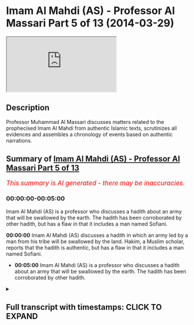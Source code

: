 # Imam Al Mahdi (AS) - Professor Al Massari Part 5 of 13 (2014-03-29)

<iframe loading='lazy' allow='autoplay' src='https://www.youtube.com/embed/tTGAdQQzuAY'></iframe>

## Description

Professor Muhammad Al Massari discusses matters related to the prophecised Imam Al Mahdi from authentic Islamic texts, scrutinizes all evidences and assembles a chronology of events based on authentic narrations.

## Summary of [Imam Al Mahdi (AS) - Professor Al Massari Part 5 of 13](https://www.youtube.com/watch?v=tTGAdQQzuAY)


*<span style="color:red; font-size:125%">This summary is AI generated - there may be inaccuracies</span>. [](/)*

### <a onclick="modifyYTiframeseektime('0')">00:00:00-00:05:00</a>

Imam Al Mahdi (AS) is a professor who discusses a hadith about an army that will be swallowed by the earth. The hadith has been corroborated by other hadith, but has a flaw in that it includes a man named Sofiani.

**<a onclick="modifyYTiframeseektime('0')">00:00:00</a>** Imam Al Mahdi (AS) discusses a hadith in which an army led by a man from his tribe will be swallowed by the land. Hakim, a Muslim scholar, reports that the hadith is authentic, but has a flaw in that it includes a man named Sofiani.
* **<a onclick="modifyYTiframeseektime('300')">00:05:00</a>** Imam Al Mahdi (AS) is a professor who discusses a hadith about an army that will be swallowed by the earth. The hadith has been corroborated by other hadith.

<details><summary><h2>Full transcript with timestamps: CLICK TO EXPAND</h2></summary>

<a onclick="modifyYTiframeseektime('4')">0:00:04</a> and then the tribes from  
<a onclick="modifyYTiframeseektime('6')">0:00:06</a> adnan is called kai's tribe try to fight  
<a onclick="modifyYTiframeseektime('9')">0:00:09</a> him but he defeat them so they are  
<a onclick="modifyYTiframeseektime('10')">0:00:10</a> unable to defend anything at all  
<a onclick="modifyYTiframeseektime('14')">0:00:14</a> then a man from my family will come from  
<a onclick="modifyYTiframeseektime('17')">0:00:17</a> the har of madinah and escape to makkah  
<a onclick="modifyYTiframeseektime('19')">0:00:19</a> and then the story of the way is  
<a onclick="modifyYTiframeseektime('20')">0:00:20</a> repeated again  
<a onclick="modifyYTiframeseektime('21')">0:00:21</a> and then the sufyani will send them to  
<a onclick="modifyYTiframeseektime('23')">0:00:23</a> them an army which will be swallowed by  
<a onclick="modifyYTiframeseektime('25')">0:00:25</a> the ass so the order of the events here  
<a onclick="modifyYTiframeseektime('27')">0:00:27</a> is more logical than the previous hadith  
<a onclick="modifyYTiframeseektime('30')">0:00:30</a> the army is swallowed after  
<a onclick="modifyYTiframeseektime('33')">0:00:33</a> after the bay'a was given and so when  
<a onclick="modifyYTiframeseektime('35')">0:00:35</a> the sophiani comes out it seems to be  
<a onclick="modifyYTiframeseektime('37')">0:00:37</a> the soviet is before this looks more  
<a onclick="modifyYTiframeseektime('38')">0:00:38</a> logical in historical order you see it  
<a onclick="modifyYTiframeseektime('41')">0:00:41</a> is not possible to conceive that anyone  
<a onclick="modifyYTiframeseektime('43')">0:00:43</a> can raise an army after they have seen  
<a onclick="modifyYTiframeseektime('45')">0:00:45</a> or still continue fighting after they  
<a onclick="modifyYTiframeseektime('46')">0:00:46</a> have seen the  
<a onclick="modifyYTiframeseektime('47')">0:00:47</a> the the land swallowing the army so this  
<a onclick="modifyYTiframeseektime('50')">0:00:50</a> order seems to be more logical and the  
<a onclick="modifyYTiframeseektime('51')">0:00:51</a> one the one who dispatching the army  
<a onclick="modifyYTiframeseektime('53')">0:00:53</a> seems to be the soviet and the booty of  
<a onclick="modifyYTiframeseektime('55')">0:00:55</a> kelp will be after the swallowing of the  
<a onclick="modifyYTiframeseektime('57')">0:00:57</a> army  
<a onclick="modifyYTiframeseektime('58')">0:00:58</a> so  
<a onclick="modifyYTiframeseektime('59')">0:00:59</a> he sent this army and that  
<a onclick="modifyYTiframeseektime('61')">0:01:01</a> and that army will be  
<a onclick="modifyYTiframeseektime('66')">0:01:06</a> will be defeated actually he will say  
<a onclick="modifyYTiframeseektime('67')">0:01:07</a> that army will be defeated first he said  
<a onclick="modifyYTiframeseektime('69')">0:01:09</a> the second army and he himself will go  
<a onclick="modifyYTiframeseektime('70')">0:01:10</a> with the army and they will be swallowed  
<a onclick="modifyYTiframeseektime('72')">0:01:12</a> and that's the story now this hadith  
<a onclick="modifyYTiframeseektime('75')">0:01:15</a> hakim said this is authentic according  
<a onclick="modifyYTiframeseektime('77')">0:01:17</a> to the condition of the two sheikhs  
<a onclick="modifyYTiframeseektime('79')">0:01:19</a> bukhari are muslim but they did not  
<a onclick="modifyYTiframeseektime('80')">0:01:20</a> report it and imam the habibi in the  
<a onclick="modifyYTiframeseektime('82')">0:01:22</a> talkies follow him on that  
<a onclick="modifyYTiframeseektime('85')">0:01:25</a> and it looks at the face of it it's not  
<a onclick="modifyYTiframeseektime('87')">0:01:27</a> wise that it is  
<a onclick="modifyYTiframeseektime('90')">0:01:30</a> immaculate  
<a onclick="modifyYTiframeseektime('91')">0:01:31</a> but there's one small problem which is a  
<a onclick="modifyYTiframeseektime('93')">0:01:33</a> big problem  
<a onclick="modifyYTiframeseektime('96')">0:01:36</a> imam ali the muslim who is one of the  
<a onclick="modifyYTiframeseektime('98')">0:01:38</a> best and greatest narrators of shang  
<a onclick="modifyYTiframeseektime('104')">0:01:44</a> is known to do tedlis  
<a onclick="modifyYTiframeseektime('107')">0:01:47</a> tadlis is the someone who says use that  
<a onclick="modifyYTiframeseektime('109')">0:01:49</a> word an  
<a onclick="modifyYTiframeseektime('112')">0:01:52</a> to cover up that he dropped some  
<a onclick="modifyYTiframeseektime('113')">0:01:53</a> narrators he doesn't have that reported  
<a onclick="modifyYTiframeseektime('115')">0:01:55</a> to me or i hear that he said i'm from  
<a onclick="modifyYTiframeseektime('117')">0:01:57</a> from could be connected or in connect  
<a onclick="modifyYTiframeseektime('119')">0:01:59</a> although it should be connected normally  
<a onclick="modifyYTiframeseektime('121')">0:02:01</a> but so the model is here you say there's  
<a onclick="modifyYTiframeseektime('124')">0:02:04</a> no problem he said  
<a onclick="modifyYTiframeseektime('127')">0:02:07</a> i told me so  
<a onclick="modifyYTiframeseektime('129')">0:02:09</a> it cannot be actually that at least  
<a onclick="modifyYTiframeseektime('133')">0:02:13</a> even worse it's called at least a tesla  
<a onclick="modifyYTiframeseektime('135')">0:02:15</a> he may drop even higher level of is not  
<a onclick="modifyYTiframeseektime('137')">0:02:17</a> another man  
<a onclick="modifyYTiframeseektime('139')">0:02:19</a> but he from alzheimer's  
<a onclick="modifyYTiframeseektime('145')">0:02:25</a> there may be a weak man or a liar in  
<a onclick="modifyYTiframeseektime('147')">0:02:27</a> between  
<a onclick="modifyYTiframeseektime('149')">0:02:29</a> to make matter worse  
<a onclick="modifyYTiframeseektime('153')">0:02:33</a> it has been reported that he did similar  
<a onclick="modifyYTiframeseektime('155')">0:02:35</a> things in hadith and a man of hadith say  
<a onclick="modifyYTiframeseektime('158')">0:02:38</a> how come you do that  
<a onclick="modifyYTiframeseektime('161')">0:02:41</a> why did you drop this man you know that  
<a onclick="modifyYTiframeseektime('162')">0:02:42</a> was i reported that from this week man  
<a onclick="modifyYTiframeseektime('164')">0:02:44</a> he said yes but if i keep this man  
<a onclick="modifyYTiframeseektime('166')">0:02:46</a> everyone will say  
<a onclick="modifyYTiframeseektime('167')">0:02:47</a> he was not a great imam how can you  
<a onclick="modifyYTiframeseektime('169')">0:02:49</a> report from such bad men  
<a onclick="modifyYTiframeseektime('171')">0:02:51</a> say but if you do that and you drop the  
<a onclick="modifyYTiframeseektime('172')">0:02:52</a> man name the people will accuse  
<a onclick="modifyYTiframeseektime('174')">0:02:54</a> alzheimer to be weak himself because  
<a onclick="modifyYTiframeseektime('175')">0:02:55</a> that is clearly the hadith is clearly  
<a onclick="modifyYTiframeseektime('177')">0:02:57</a> bad so they say look at the islam and  
<a onclick="modifyYTiframeseektime('180')">0:03:00</a> they will accuse  
<a onclick="modifyYTiframeseektime('181')">0:03:01</a> of the hadith he is the only one will be  
<a onclick="modifyYTiframeseektime('184')">0:03:04</a> accused this way so we have a report  
<a onclick="modifyYTiframeseektime('186')">0:03:06</a> that he did that from the shulk of the  
<a onclick="modifyYTiframeseektime('188')">0:03:08</a> shu from the teacher of the teacher so  
<a onclick="modifyYTiframeseektime('190')">0:03:10</a> in such people who have these studies  
<a onclick="modifyYTiframeseektime('192')">0:03:12</a> that as we you have to have a connected  
<a onclick="modifyYTiframeseektime('194')">0:03:14</a> chain with reliability all the way to  
<a onclick="modifyYTiframeseektime('196')">0:03:16</a> the end you cannot really trust that it  
<a onclick="modifyYTiframeseektime('198')">0:03:18</a> will not drop somewhere high  
<a onclick="modifyYTiframeseektime('200')">0:03:20</a> so if we  
<a onclick="modifyYTiframeseektime('201')">0:03:21</a> keep that in mind  
<a onclick="modifyYTiframeseektime('203')">0:03:23</a> it may be if he did not drop anybody to  
<a onclick="modifyYTiframeseektime('206')">0:03:26</a> the level of the shaheen and all these  
<a onclick="modifyYTiframeseektime('208')">0:03:28</a> people in this night are first class  
<a onclick="modifyYTiframeseektime('209')">0:03:29</a> people excellent narrative the top of  
<a onclick="modifyYTiframeseektime('212')">0:03:32</a> the top cream of the cream really  
<a onclick="modifyYTiframeseektime('215')">0:03:35</a> provided this and there's no devil  
<a onclick="modifyYTiframeseektime('218')">0:03:38</a> sticking behind this and  
<a onclick="modifyYTiframeseektime('220')">0:03:40</a> but this is the only one hadith which  
<a onclick="modifyYTiframeseektime('222')">0:03:42</a> looks a little bit respectable  
<a onclick="modifyYTiframeseektime('224')">0:03:44</a> concerning sofiani  
<a onclick="modifyYTiframeseektime('226')">0:03:46</a> stories are  
<a onclick="modifyYTiframeseektime('227')">0:03:47</a> absolutely  
<a onclick="modifyYTiframeseektime('230')">0:03:50</a> disconnected fabricated weak bad  
<a onclick="modifyYTiframeseektime('234')">0:03:54</a> a lot of imagination added horror  
<a onclick="modifyYTiframeseektime('236')">0:03:56</a> stories attributed which cannot be  
<a onclick="modifyYTiframeseektime('239')">0:03:59</a> really justified by enemies but this one  
<a onclick="modifyYTiframeseektime('243')">0:04:03</a> seems to be  
<a onclick="modifyYTiframeseektime('244')">0:04:04</a> so far in correspondence with the  
<a onclick="modifyYTiframeseektime('246')">0:04:06</a> previous hadith  
<a onclick="modifyYTiframeseektime('247')">0:04:07</a> under and with other hadith who talked  
<a onclick="modifyYTiframeseektime('250')">0:04:10</a> about the booty of kelp now that  
<a onclick="modifyYTiframeseektime('253')">0:04:13</a> the booty of kalb is well established is  
<a onclick="modifyYTiframeseektime('255')">0:04:15</a> coming from hadith from various sahaba  
<a onclick="modifyYTiframeseektime('257')">0:04:17</a> so it seems to be that we can save this  
<a onclick="modifyYTiframeseektime('259')">0:04:19</a> hadith and this sofiani really exists  
<a onclick="modifyYTiframeseektime('261')">0:04:21</a> and it's the one whose army including  
<a onclick="modifyYTiframeseektime('264')">0:04:24</a> himself will be swallowed by the baidal  
<a onclick="modifyYTiframeseektime('266')">0:04:26</a> which is established by the hadith by  
<a onclick="modifyYTiframeseektime('268')">0:04:28</a> the way the army should be sold by them  
<a onclick="modifyYTiframeseektime('269')">0:04:29</a> established by many other hadith  
<a onclick="modifyYTiframeseektime('272')">0:04:32</a> plenty of them independent of that so  
<a onclick="modifyYTiframeseektime('275')">0:04:35</a> the bits and pieces correspond correctly  
<a onclick="modifyYTiframeseektime('277')">0:04:37</a> the only thing which is how this is not  
<a onclick="modifyYTiframeseektime('279')">0:04:39</a> in this hadith in hakim adds is that  
<a onclick="modifyYTiframeseektime('282')">0:04:42</a> attribute that to a man called sofiani  
<a onclick="modifyYTiframeseektime('284')">0:04:44</a> and add  
<a onclick="modifyYTiframeseektime('285')">0:04:45</a> a little bit more flavor flavor about  
<a onclick="modifyYTiframeseektime('287')">0:04:47</a> the horrors and the crimes he's  
<a onclick="modifyYTiframeseektime('289')">0:04:49</a> committing that's all so  
<a onclick="modifyYTiframeseektime('291')">0:04:51</a> i feel more inclined toward this hadith  
<a onclick="modifyYTiframeseektime('293')">0:04:53</a> that has  
<a onclick="modifyYTiframeseektime('295')">0:04:55</a> authentic until proven otherwise until  
<a onclick="modifyYTiframeseektime('297')">0:04:57</a> other evidences come which until now has  
<a onclick="modifyYTiframeseektime('299')">0:04:59</a> not come forward which shows that it is  
<a onclick="modifyYTiframeseektime('301')">0:05:01</a> very fabricated  
<a onclick="modifyYTiframeseektime('302')">0:05:02</a> and it's not unreliable but it seems to  
<a onclick="modifyYTiframeseektime('304')">0:05:04</a> be this is a reliable hadith and we  
<a onclick="modifyYTiframeseektime('307')">0:05:07</a> should take it on board  
<a onclick="modifyYTiframeseektime('309')">0:05:09</a> until other evidence come to the  
<a onclick="modifyYTiframeseektime('310')">0:05:10</a> contrary  
<a onclick="modifyYTiframeseektime('312')">0:05:12</a> so this uh this man who has been given  
<a onclick="modifyYTiframeseektime('315')">0:05:15</a> by abitun  
<a onclick="modifyYTiframeseektime('316')">0:05:16</a> by the way there is no mention of  
<a onclick="modifyYTiframeseektime('318')">0:05:18</a> here as you see it's only the man who is  
<a onclick="modifyYTiframeseektime('319')">0:05:19</a> given between by between but the  
<a onclick="modifyYTiframeseektime('322')">0:05:22</a> characteristics from the mahdi they  
<a onclick="modifyYTiframeseektime('323')">0:05:23</a> expect when they are in him he fills the  
<a onclick="modifyYTiframeseektime('325')">0:05:25</a> earth with justice and ruled by the son  
<a onclick="modifyYTiframeseektime('327')">0:05:27</a> of the prophet and stay seven or eight  
<a onclick="modifyYTiframeseektime('329')">0:05:29</a> or nine years  
<a onclick="modifyYTiframeseektime('330')">0:05:30</a> so all these characters seem to be there  
<a onclick="modifyYTiframeseektime('332')">0:05:32</a> so we  
<a onclick="modifyYTiframeseektime('333')">0:05:33</a> we are  
<a onclick="modifyYTiframeseektime('334')">0:05:34</a> reasonably justified to regardless to be  
<a onclick="modifyYTiframeseektime('337')">0:05:37</a> the mahdi  
<a onclick="modifyYTiframeseektime('339')">0:05:39</a> concerning  
<a onclick="modifyYTiframeseektime('341')">0:05:41</a> the  
<a onclick="modifyYTiframeseektime('342')">0:05:42</a> the other issues about the army being  
<a onclick="modifyYTiframeseektime('344')">0:05:44</a> swallowed that's where establishment  
<a onclick="modifyYTiframeseektime('346')">0:05:46</a> africa will have it in muslim  
<a onclick="modifyYTiframeseektime('349')">0:05:49</a> for example  
<a onclick="modifyYTiframeseektime('355')">0:05:55</a> there will be an army coming to invade  
<a onclick="modifyYTiframeseektime('357')">0:05:57</a> this house meaning the house of allah  
<a onclick="modifyYTiframeseektime('359')">0:05:59</a> and mecca  
<a onclick="modifyYTiframeseektime('361')">0:06:01</a> when they reach the baida between medina  
<a onclick="modifyYTiframeseektime('363')">0:06:03</a> and mecca the earth will swallow them  
<a onclick="modifyYTiframeseektime('366')">0:06:06</a> and he gives a discover a very pictured  
<a onclick="modifyYTiframeseektime('368')">0:06:08</a> description of how they will swallow it  
<a onclick="modifyYTiframeseektime('370')">0:06:10</a> they will be swallowed the middle of  
<a onclick="modifyYTiframeseektime('371')">0:06:11</a> them will be swallowed the medium of  
<a onclick="modifyYTiframeseektime('373')">0:06:13</a> there is a long army obviously extended  
<a onclick="modifyYTiframeseektime('376')">0:06:16</a> so the last part of them and the front  
<a onclick="modifyYTiframeseektime('378')">0:06:18</a> part we will call where is the middle  
<a onclick="modifyYTiframeseektime('379')">0:06:19</a> one and they come in the middle to check  
<a onclick="modifyYTiframeseektime('381')">0:06:21</a> for the middle one and they will swallow  
<a onclick="modifyYTiframeseektime('382')">0:06:22</a> it also  
<a onclick="modifyYTiframeseektime('384')">0:06:24</a> will be swallowed also  
<a onclick="modifyYTiframeseektime('386')">0:06:26</a> only few who escape will go and to  
<a onclick="modifyYTiframeseektime('389')">0:06:29</a> report a story of that only few allah  
<a onclick="modifyYTiframeseektime('391')">0:06:31</a> keep a few of them who run away who will  
<a onclick="modifyYTiframeseektime('394')">0:06:34</a> report about the swallowing of the army  
<a onclick="modifyYTiframeseektime('396')">0:06:36</a> but all of them will be swallowed and  
<a onclick="modifyYTiframeseektime('397')">0:06:37</a> will be gone  
<a onclick="modifyYTiframeseektime('399')">0:06:39</a> so this is the hadith and the similar  
<a onclick="modifyYTiframeseektime('401')">0:06:41</a> hadith had been narrated for um  
<a onclick="modifyYTiframeseektime('405')">0:06:45</a> so three wives of the islam has healed  
<a onclick="modifyYTiframeseektime('407')">0:06:47</a> obviously he was sitting with his wife  
<a onclick="modifyYTiframeseektime('409')">0:06:49</a> wives and reporting the story and all of  
<a onclick="modifyYTiframeseektime('410')">0:06:50</a> them memorized that  
<a onclick="modifyYTiframeseektime('412')">0:06:52</a> and then also is the writer  
<a onclick="modifyYTiframeseektime('414')">0:06:54</a> the story of the arabic  
<a onclick="modifyYTiframeseektime('417')">0:06:57</a> hadith  
<a onclick="modifyYTiframeseektime('419')">0:06:59</a> the armies will continue attacking this  
<a onclick="modifyYTiframeseektime('421')">0:07:01</a> house they will not see the attacking  
<a onclick="modifyYTiframeseektime('423')">0:07:03</a> and we know from whistling that happened  
<a onclick="modifyYTiframeseektime('425')">0:07:05</a> the molecular one the criminal did it  
<a onclick="modifyYTiframeseektime('426')">0:07:06</a> before that even  
<a onclick="modifyYTiframeseektime('429')">0:07:09</a> every maha was in that army but the  
<a onclick="modifyYTiframeseektime('431')">0:07:11</a> command of the army died before reaching  
<a onclick="modifyYTiframeseektime('433')">0:07:13</a> mecca and the army retreated then later  
<a onclick="modifyYTiframeseektime('436')">0:07:16</a> on the karamata went and destroyed and  
<a onclick="modifyYTiframeseektime('438')">0:07:18</a> took the black stone and killed the  
<a onclick="modifyYTiframeseektime('440')">0:07:20</a>  it happened so so there would be  
<a onclick="modifyYTiframeseektime('442')">0:07:22</a> always evil people attacking the haram  
<a onclick="modifyYTiframeseektime('446')">0:07:26</a> until  
<a onclick="modifyYTiframeseektime('447')">0:07:27</a> one of the last battles some army will  
<a onclick="modifyYTiframeseektime('450')">0:07:30</a> come there and they will be swallowed by  
<a onclick="modifyYTiframeseektime('451')">0:07:31</a> the earth  
<a onclick="modifyYTiframeseektime('454')">0:07:34</a> in the area called baida between makkah  
<a onclick="modifyYTiframeseektime('456')">0:07:36</a> and medina so that's so the swallowing  
<a onclick="modifyYTiframeseektime('458')">0:07:38</a> of an army  
<a onclick="modifyYTiframeseektime('459')">0:07:39</a> at the end of time between makkah and  
<a onclick="modifyYTiframeseektime('461')">0:07:41</a> medina is one of the sides the sign of  
<a onclick="modifyYTiframeseektime('464')">0:07:44</a> the prophet independent if it's related  
<a onclick="modifyYTiframeseektime('466')">0:07:46</a> to the mighty or not related and this is  
<a onclick="modifyYTiframeseektime('468')">0:07:48</a> definitely going to happen it didn't  
<a onclick="modifyYTiframeseektime('469')">0:07:49</a> happen yet some people may maybe some of  
<a onclick="modifyYTiframeseektime('472')">0:07:52</a> us will witness it  
<a onclick="modifyYTiframeseektime('473')">0:07:53</a> i don't know but it's going to happen so  
<a onclick="modifyYTiframeseektime('475')">0:07:55</a> that's what it's done also the the booty  
<a onclick="modifyYTiframeseektime('477')">0:07:57</a> of kelp that will be such an enormous  
<a onclick="modifyYTiframeseektime('478')">0:07:58</a> booty worth of mentioning that  
<a onclick="modifyYTiframeseektime('482')">0:08:02</a> uh has come also in another independent  
<a onclick="modifyYTiframeseektime('484')">0:08:04</a> hadith one of it is for example so it  
<a onclick="modifyYTiframeseektime('486')">0:08:06</a> said  
<a onclick="modifyYTiframeseektime('487')">0:08:07</a> one when the the student of what i said  
<a onclick="modifyYTiframeseektime('489')">0:08:09</a> we prayed to the maghrib in the masjid  
<a onclick="modifyYTiframeseektime('492')">0:08:12</a> of the messenger of allah in medina  
<a onclick="modifyYTiframeseektime('494')">0:08:14</a> and then after the salah he said the  
<a onclick="modifyYTiframeseektime('496')">0:08:16</a> real the one who the real loser is the  
<a onclick="modifyYTiframeseektime('497')">0:08:17</a> one who doesn't have a share in the  
<a onclick="modifyYTiframeseektime('499')">0:08:19</a> booty of kelp  
<a onclick="modifyYTiframeseektime('501')">0:08:21</a> he just mentioned it  
<a onclick="modifyYTiframeseektime('502')">0:08:22</a> if you reach that time and you don't  
<a onclick="modifyYTiframeseektime('504')">0:08:24</a> have a share of the body of help we are  
<a onclick="modifyYTiframeseektime('505')">0:08:25</a> really a loser  
<a onclick="modifyYTiframeseektime('507')">0:08:27</a> because everyone will have a share in  
<a onclick="modifyYTiframeseektime('508')">0:08:28</a> the body of god that's one  
<a onclick="modifyYTiframeseektime('510')">0:08:30</a> and another one which is  
<a onclick="modifyYTiframeseektime('512')">0:08:32</a> say  
<a onclick="modifyYTiframeseektime('514')">0:08:34</a> in a longer version hadith for another  
<a onclick="modifyYTiframeseektime('516')">0:08:36</a> man another knife  
<a onclick="modifyYTiframeseektime('517')">0:08:37</a> the real loser of the real mahrum the  
<a onclick="modifyYTiframeseektime('519')">0:08:39</a> real deprived one is the one who's  
<a onclick="modifyYTiframeseektime('520')">0:08:40</a> derived from  
<a onclick="modifyYTiframeseektime('521')">0:08:41</a> kelp  
<a onclick="modifyYTiframeseektime('522')">0:08:42</a> even if you get just just  
<a onclick="modifyYTiframeseektime('525')">0:08:45</a> yeah just just a rope  
<a onclick="modifyYTiframeseektime('528')">0:08:48</a> take it for baraka that you have  
<a onclick="modifyYTiframeseektime('529')">0:08:49</a> participate in the ring of kelp  
<a onclick="modifyYTiframeseektime('531')">0:08:51</a> he said by the one who's in my in his uh  
<a onclick="modifyYTiframeseektime('535')">0:08:55</a> hand my soul is that's what i talking  
<a onclick="modifyYTiframeseektime('537')">0:08:57</a> about  
<a onclick="modifyYTiframeseektime('538')">0:08:58</a> their woman will be sold  
<a onclick="modifyYTiframeseektime('540')">0:09:00</a> on the mosque at  
<a onclick="modifyYTiframeseektime('541')">0:09:01</a> the doors of the mosque of damascus in  
<a onclick="modifyYTiframeseektime('543')">0:09:03</a> auction and anyone having a small injury  
<a onclick="modifyYTiframeseektime('545')">0:09:05</a> will be rejected because it's not useful  
<a onclick="modifyYTiframeseektime('547')">0:09:07</a> to be brought  
<a onclick="modifyYTiframeseektime('548')">0:09:08</a> so so massive will be the other booty  
<a onclick="modifyYTiframeseektime('551')">0:09:11</a> now i know many people do not like that  
<a onclick="modifyYTiframeseektime('553')">0:09:13</a> that that will be selling persons in  
<a onclick="modifyYTiframeseektime('555')">0:09:15</a> after the battles well we don't care  
<a onclick="modifyYTiframeseektime('556')">0:09:16</a> about the western and uh  
<a onclick="modifyYTiframeseektime('559')">0:09:19</a> it obviously does not synchronize very  
<a onclick="modifyYTiframeseektime('561')">0:09:21</a> well with the with the geneva convention  
<a onclick="modifyYTiframeseektime('563')">0:09:23</a> but by then the jerichos will be  
<a onclick="modifyYTiframeseektime('564')">0:09:24</a> abolished because it has been abolished  
<a onclick="modifyYTiframeseektime('566')">0:09:26</a> already so don't need to worry about the  
<a onclick="modifyYTiframeseektime('567')">0:09:27</a> geneva convention it is already gone the  
<a onclick="modifyYTiframeseektime('569')">0:09:29</a> americans have abolished it so we will  
<a onclick="modifyYTiframeseektime('571')">0:09:31</a> continue our shall get further  
<a onclick="modifyYTiframeseektime('573')">0:09:33</a> so also the man who will be receiving  
<a onclick="modifyYTiframeseektime('575')">0:09:35</a> baa between the black stone the rook and  
<a onclick="modifyYTiframeseektime('578')">0:09:38</a> the corner of the kaaba where the black  
<a onclick="modifyYTiframeseektime('579')">0:09:39</a> stone is located and the makam and the  
<a onclick="modifyYTiframeseektime('581')">0:09:41</a> standard ibrahim  
<a onclick="modifyYTiframeseektime('583')">0:09:43</a> ibrahim it has come also through through  
<a onclick="modifyYTiframeseektime('585')">0:09:45</a> various adidas so the bits and pieces of  
<a onclick="modifyYTiframeseektime('588')">0:09:48</a> these narratives every bit alone have  
<a onclick="modifyYTiframeseektime('591')">0:09:51</a> considerable corroboration for example  
<a onclick="modifyYTiframeseektime('594')">0:09:54</a> in an authentic hadith  
<a onclick="modifyYTiframeseektime('598')">0:09:58</a> the  
<a onclick="modifyYTiframeseektime('599')">0:09:59</a> narrator  
</details>
